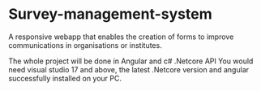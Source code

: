 # Survey-management-system
A responsive webapp that enables the creation of forms to improve communications in organisations or institutes.

The whole project will be done in Angular and c# .Netcore API 
You would need visual studio 17 and above, the latest .Netcore version and angular successfully installed on your PC.
